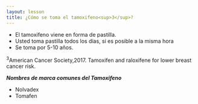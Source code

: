 ```yaml
---
layout: lesson
title: ¿Cómo se toma el tamoxifeno<sup>3</sup>? 
---
```


* El tamoxifeno viene en forma de pastilla.
* Usted toma pastilla todos los días, si es posible a la misma hora
* Se toma por 5-10 años.


<sup>3</sup>American Cancer Society,2017. Tamoxifen and raloxifene for lower breast cancer risk.

***Nombres de marca comunes del Tamoxifeno***
* Nolvadex
* Tomafen


